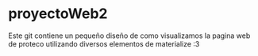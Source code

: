 # proyectoWeb2
Este git contiene un pequeño diseño de como visualizamos la pagina web 
de proteco utilizando diversos elementos de materialize :3
